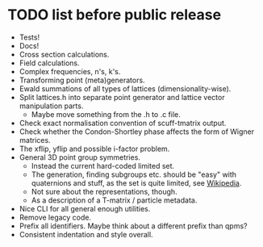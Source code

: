 TODO list before public release
===============================

- Tests!
- Docs!
- Cross section calculations.
- Field calculations.
- Complex frequencies, n's, k's.
- Transforming point (meta)generators.
- Ewald summations of all types of lattices (dimensionality-wise).
- Split lattices.h into separate point generator and lattice vector manipulation parts.
  * Maybe move something from the .h to .c file.
- Check exact normalisation convention of scuff-tmatrix output.
- Check whether the Condon-Shortley phase affects the form of Wigner matrices.
- The xflip, yflip and possible i-factor problem.
- General 3D point group symmetries.
  * Instead the current hard-coded limited set.
  * The generation, finding subgroups etc. should be "easy" with
    quaternions and stuff, as the  set is quite limited, 
    see [Wikipedia](https://en.wikipedia.org/wiki/Point_groups_in_three_dimensions).
  * Not sure about the representations, though.
  * As a description of a T-matrix / particle metadata.
- Nice CLI for all general enough utilities.
- Remove legacy code.
- Prefix all identifiers. Maybe think about a different prefix than qpms?
- Consistent indentation and style overall.



